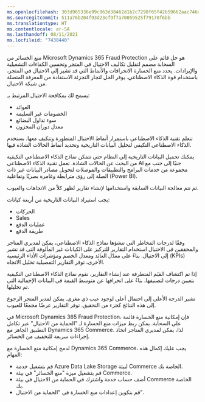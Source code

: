 ```yaml
---
ms.openlocfilehash: 303d965336e99c963d38462d1b2c7298f65f42b59662aac746d322f2f06189e5
ms.sourcegitcommit: 511a76b204f93d23cf9f7a70059525f79170f6bb
ms.translationtype: HT
ms.contentlocale: ar-SA
ms.lasthandoff: 08/11/2021
ms.locfileid: "7438440"
---
```

منع الخسائر من Microsoft Dynamics 365 Fraud Protection هو حل قائم على السحابة مصمم لتقليل تكاليف الاحتيال في المتجر وتحسين الكفاءات التشغيلية والإيرادات. يحدد منع الخسارة الانحرافات والأنماط التي قد تشير إلى الاحتيال في المتجر، باستخدام قوة الذكاء الاصطناعي. يوفر الحل لتجار التجزئة الاستفادة من المعرفة المتصلة من شبكة الاحتيال.

يسمح لك بمكافحة الاحتيال المرتبط بـ:

 -  العوائد
 -  الخصومات غير السليمة
 -  سوء تداول البضائع
 -  معدل دوران المخزون

تتعلم تقنية الذكاء الاصطناعي باستمرار أنماط الاحتيال المتطورة وتتكيف معها. يستخدم الذكاء الاصطناعي التكيفي لتحليل البيانات التاريخية وتحديد أنماط الحالات الشاذة فيها.

يمكنك تحميل البيانات التاريخية إلى النظام حتى تتمكن نماذج الذكاء الاصطناعي التكيفية من البحث عن الحالات الشاذة. تعمل تقنية الذكاء الاصطناعي AI جنبًا إلى جنب مع مجموعة من خدمات البرامج والتطبيقات والموصلات لتحويل مصادر البيانات غير ذات الصلة إلى رؤى مترابطة وغامرة بصريًا وتفاعلية (Power BI).

ثم تتم معالجة البيانات السابقة واستخدامها لإنشاء تقارير تُظهر كلاً من الاتجاهات والعيوب.

يجب استيراد البيانات التاريخية من أربعة كيانات:

 -  الحركات
 -  Sales
 -  عمليات الدفع
 -  طريقة الدفع

وفقًا لدرجات المخاطر التي تنشؤها نماذج الذكاء الاصطناعي، يمكن لمديري المتاجر والمحققين في الاحتيال استخدام التقارير للتركيز على الكيانات غير المألوفة التي قد تشير إلى الاحتيال. بناءً على معدّل العائد ومعدل الخصم ومؤشرات الأداء الرئيسية (KPIs) الأخرى، توفر التقارير التفصيلية تحليل الاتجاه.

إذا تم اكتشاف القيَم المتطرفة عند إنشاء التقارير، تقوم نماذج الذكاء الاصطناعي التكيفية بتعيين درجات لتصنيفها، بناءً على انحرافها عن متوسط القيمة في البيانات الإجمالية التي تم تحليلها.

تشير الدرجة الأعلى إلى احتمال أعلى لوجود عيب ذي مغزى. يمكن لمدير المتجر الرجوع إلى هذه النتائج كجزء من التحقيق. توفر التقارير عرضًا مجمعًا للعيوب.

في Microsoft Dynamics 365 Fraud Protection، فإن إمكانية منع الخسارة قائمة على السحابة. يمكن ربط ميزات منع الخسارة لـ "الحماية من الاحتيال" عبر تكامل التطبيق الجاهز مع Dynamics 365 Commerce. لذا، يمكن لمديري المتاجر اتخاذ إجراءات سريعة للتخفيف من الخسائر.

لدمج إمكانية منع الخسارة مع Dynamics 365 Commerce، يجب عليك إكمال هذه المهام:

 -  قم بتشغيل خدمة Azure Data Lake Storage لبيئة Commerce الخاصة بك.
 -  قم بتشغيل ميزة "منع الخسائر" في بيئة Commerce.
 -  أضف حساب خدمة واشترك في الحماية من الاحتيال في بيئة Commerce الخاصة بك.
 -  قم بتكوين إعدادات منع الخسارة في "الحماية من الاحتيال".
